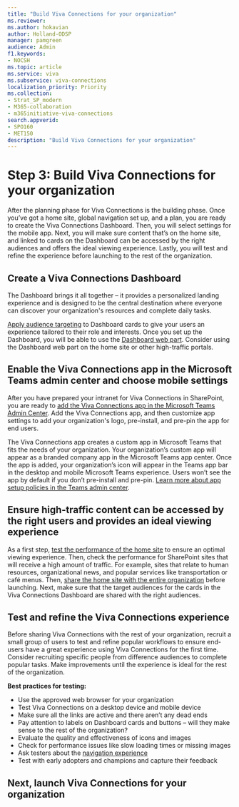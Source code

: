 ```yaml
---
title: "Build Viva Connections for your organization"
ms.reviewer: 
ms.author: hokavian
author: Holland-ODSP
manager: pamgreen
audience: Admin
f1.keywords:
- NOCSH
ms.topic: article
ms.service: viva
ms.subservice: viva-connections
localization_priority: Priority
ms.collection:  
- Strat_SP_modern
- M365-collaboration
- m365initiative-viva-connections
search.appverid:
- SPO160
- MET150
description: "Build Viva Connections for your organization"
---
```


# Step 3: Build Viva Connections for your organization

After the planning phase for Viva Connections is the building phase. Once you’ve got a home site, global navigation set up, and a plan, you are ready to create the Viva Connections Dashboard. Then, you will select settings for the mobile app. Next, you will make sure content that’s on the home site, and linked to cards on the Dashboard can be accessed by the right audiences and offers the ideal viewing experience. Lastly, you will test and refine the experience before launching to the rest of the organization. 

## Create a Viva Connections Dashboard
The Dashboard brings it all together – it provides a personalized landing experience and is designed to be the central destination where everyone can discover your organization's resources and complete daily tasks. 

[Apply audience targeting](/viva/connections/create-dashboard#apply-audience-targeting-to-cards) to Dashboard cards to give your users an experience tailored to their role and interests. Once you set up the Dashboard, you will be able to use the [Dashboard web part](/SharePoint/use-dashboard-web-part-on-home-site). Consider using the Dashboard web part on the home site or other high-traffic portals.


## Enable the Viva Connections app in the Microsoft Teams admin center and choose mobile settings
After you have prepared your intranet for Viva Connections in SharePoint, you are ready to [add the Viva Connections app in the Microsoft Teams Admin Center](/viva/connections/add-viva-connections-app). Add the Viva Connections app, and then customize app settings to add your organization's logo, pre-install, and pre-pin the app for end users.

The Viva Connections app creates a custom app in Microsoft Teams that fits the needs of your organization. Your organization’s custom app will appear as a branded company app in the Microsoft Teams app center. Once the app is added, your organization’s icon will appear in the Teams app bar in the desktop and mobile Microsoft Teams experience. Users won’t see the app by default if you don’t pre-install and pre-pin. [Learn more about app setup policies in the Teams admin center](/MicrosoftTeams/teams-app-setup-policies#:~:text=Arrange%20the%20apps%20in%20the%20order%20that%20you,to%20appear%20in%20Teams%2C%20and%20then%20select%20Save.).


## Ensure high-traffic content can be accessed by the right users and provides an ideal viewing experience
As a first step, [test the performance of the home site](/sharepoint/portal-health) to ensure an optimal viewing experience. Then, check the performance for SharePoint sites that will receive a high amount of traffic. For example, sites that relate to human resources, organizational news, and popular services like transportation or café menus. Then, [share the home site with the entire organization](https://support.microsoft.com/office/share-a-site-958771a8-d041-4eb8-b51c-afea2eae3658) before launching. Next, make sure that the target audiences for the cards in the Viva Connections Dashboard are shared with the right audiences. 




## Test and refine the Viva Connections experience
Before sharing Viva Connections with the rest of your organization, recruit a small group of users to test and refine popular workflows to ensure end-users have a great experience using Viva Connections for the first time. Consider recruiting specific people from difference audiences to complete popular tasks. Make improvements until the experience is ideal for the rest of the organization.

**Best practices for testing:**
- Use the approved web browser for your organization
- Test Viva Connections on a desktop device and mobile device
- Make sure all the links are active and there aren’t any dead ends
- Pay attention to labels on Dashboard cards and buttons – will they make sense to the rest of the organization?
- Evaluate the quality and effectiveness of icons and images
- Check for performance issues like slow loading times or missing images
- Ask testers about the [navigation experience](/sharepoint/information-architecture-modern-experience)
- Test with early adopters and champions and capture their feedback


## Next, launch Viva Connections for your organization

